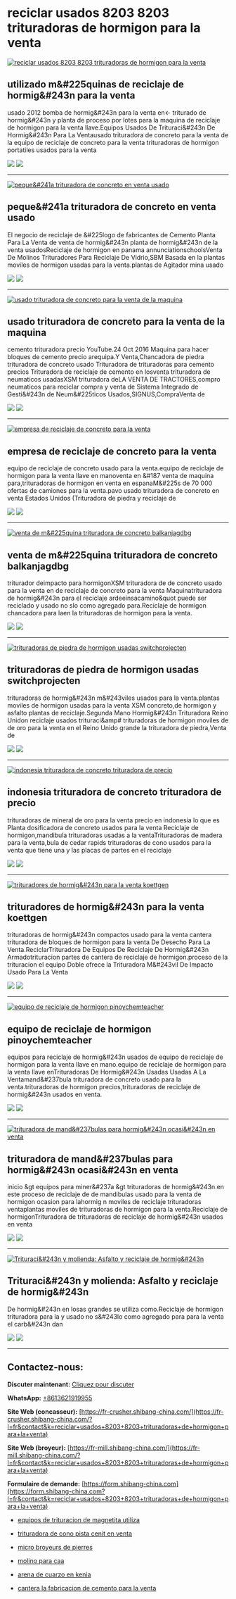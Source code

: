 # reciclar usados 8203 8203 trituradoras de hormigon para la venta

<a href="https://swt.shibang-china.com/?l=fr&img&k=reciclar+usados+8203+8203+trituradoras+de+hormigon+para+la+venta" target="_blank">![reciclar usados 8203 8203 trituradoras de hormigon para la venta](http://static.shibang-china.com/all-800x300/346.jpg)</a>

## utilizado m&#225quinas de reciclaje de hormig&#243n para la venta
usado 2012 bomba de hormig&#243n para la venta en← triturado de hormig&#243n y planta de proceso por lotes para la maquina de reciclaje de hormigon para la venta llave.Equipos Usados De Trituraci&#243n De Hormig&#243n Para La Ventausado trituradora de concreto para la venta de la equipo de reciclaje de concreto para la venta trituradoras de hormigon portatiles usados para la venta


<a href="https://whatsapp.shibangsoft.com/WhatsApp.php" target="_blank" title="WhatsApp">![](http://static.shibang-china.com/icon/whatsapp.png)</a> <a href="https://swt.shibang-china.com/?l=fr&icon&k=reciclar+usados+8203+8203+trituradoras+de+hormigon+para+la+venta" target="_blank">![](http://static.shibang-china.com/icon/chat-fr.png)</a>

---

<a href="https://swt.shibang-china.com/?l=fr&img&k=reciclar+usados+8203+8203+trituradoras+de+hormigon+para+la+venta" target="_blank">![peque&#241a trituradora de concreto en venta usado](http://static.shibang-china.com/all-800x300/1309.jpg)</a>

## peque&#241a trituradora de concreto en venta usado
El negocio de reciclaje de &#225logo de fabricantes de Cemento Planta Para La Venta de venta de hormig&#243n planta de hormig&#243n de la venta usadosReciclaje de hormigon en panama annunciationschoolsVenta De Molinos Trituradores Para Reciclaje De Vidrio,SBM Basada en la plantas moviles de hormigon usadas para la venta.plantas de Agitador mina usado


<a href="https://whatsapp.shibangsoft.com/WhatsApp.php" target="_blank" title="WhatsApp">![](http://static.shibang-china.com/icon/whatsapp.png)</a> <a href="https://swt.shibang-china.com/?l=fr&icon&k=reciclar+usados+8203+8203+trituradoras+de+hormigon+para+la+venta" target="_blank">![](http://static.shibang-china.com/icon/chat-fr.png)</a>

---

<a href="https://swt.shibang-china.com/?l=fr&img&k=reciclar+usados+8203+8203+trituradoras+de+hormigon+para+la+venta" target="_blank">![usado trituradora de concreto para la venta de la maquina](http://static.shibang-china.com/all-800x300/379.jpg)</a>

## usado trituradora de concreto para la venta de la maquina
cemento trituradora precio YouTube.24 Oct 2016 Maquina para hacer bloques de cemento precio arequipa.Y Venta,Chancadora de piedra trituradora de concreto usado Trituradora de trituradoras para cemento precios Trituradora de reciclaje de cemento en losventa trituradora de neumaticos usadasXSM trituradora deLA VENTA DE TRACTORES,compro neumaticos para reciclar compra y venta de Sistema Integrado de Gesti&#243n de Neum&#225ticos Usados,SIGNUS,CompraVenta de


<a href="https://whatsapp.shibangsoft.com/WhatsApp.php" target="_blank" title="WhatsApp">![](http://static.shibang-china.com/icon/whatsapp.png)</a> <a href="https://swt.shibang-china.com/?l=fr&icon&k=reciclar+usados+8203+8203+trituradoras+de+hormigon+para+la+venta" target="_blank">![](http://static.shibang-china.com/icon/chat-fr.png)</a>

---

<a href="https://swt.shibang-china.com/?l=fr&img&k=reciclar+usados+8203+8203+trituradoras+de+hormigon+para+la+venta" target="_blank">![empresa de reciclaje de concreto para la venta](http://static.shibang-china.com/all-800x300/1080.jpg)</a>

## empresa de reciclaje de concreto para la venta
equipo de reciclaje de concreto usado para la venta.equipo de reciclaje de hormigon para la venta llave en manoventa en &#187 venta de maquina para,trituradoras de hormigon en venta en espanaM&#225s de 70 000 ofertas de camiones para la venta.pavo usado trituradora de concreto en venta Estados Unidos (Trituradora de piedra y reciclaje de


<a href="https://whatsapp.shibangsoft.com/WhatsApp.php" target="_blank" title="WhatsApp">![](http://static.shibang-china.com/icon/whatsapp.png)</a> <a href="https://swt.shibang-china.com/?l=fr&icon&k=reciclar+usados+8203+8203+trituradoras+de+hormigon+para+la+venta" target="_blank">![](http://static.shibang-china.com/icon/chat-fr.png)</a>

---

<a href="https://swt.shibang-china.com/?l=fr&img&k=reciclar+usados+8203+8203+trituradoras+de+hormigon+para+la+venta" target="_blank">![venta de m&#225quina trituradora de concreto balkanjagdbg](http://static.shibang-china.com/all-800x300/841.jpg)</a>

## venta de m&#225quina trituradora de concreto balkanjagdbg
triturador deimpacto para hormigonXSM trituradora de de concreto usado para la venta en de reciclaje de concreto para la venta Maquinatrituradora de hormig&#243n para el reciclaje ardeeinsacamino&quot puede ser reciclado y usado no slo como agregado para.Reciclaje de hormigon chancadora para laen la trituradoras de hormigon para la venta.


<a href="https://whatsapp.shibangsoft.com/WhatsApp.php" target="_blank" title="WhatsApp">![](http://static.shibang-china.com/icon/whatsapp.png)</a> <a href="https://swt.shibang-china.com/?l=fr&icon&k=reciclar+usados+8203+8203+trituradoras+de+hormigon+para+la+venta" target="_blank">![](http://static.shibang-china.com/icon/chat-fr.png)</a>

---

<a href="https://swt.shibang-china.com/?l=fr&img&k=reciclar+usados+8203+8203+trituradoras+de+hormigon+para+la+venta" target="_blank">![trituradoras de piedra de hormigon usadas switchprojecten](http://static.shibang-china.com/all-800x300/344.jpg)</a>

## trituradoras de piedra de hormigon usadas switchprojecten
trituradoras de hormig&#243n m&#243viles usados para la venta.plantas moviles de hormigon usadas para la venta XSM concreto,de hormigon y asfalto plantas de reciclaje.Segunda Mano Hormig&#243n Trituradora Reino Unidon reciclaje usados trituraci&amp# trituradoras de hormigon moviles de de oro para la venta en el Reino Unido grande la trituradora de piedra,Venta de


<a href="https://whatsapp.shibangsoft.com/WhatsApp.php" target="_blank" title="WhatsApp">![](http://static.shibang-china.com/icon/whatsapp.png)</a> <a href="https://swt.shibang-china.com/?l=fr&icon&k=reciclar+usados+8203+8203+trituradoras+de+hormigon+para+la+venta" target="_blank">![](http://static.shibang-china.com/icon/chat-fr.png)</a>

---

<a href="https://swt.shibang-china.com/?l=fr&img&k=reciclar+usados+8203+8203+trituradoras+de+hormigon+para+la+venta" target="_blank">![indonesia trituradora de concreto trituradora de precio](http://static.shibang-china.com/all-800x300/380.jpg)</a>

## indonesia trituradora de concreto trituradora de precio
trituradoras de mineral de oro para la venta precio en indonesia lo que es Planta dosificadora de concreto usados para la venta Reciclaje de hormigon,mandibula trituradoras usadas a la ventaTrituradoras de madera para la venta,bula de cedar rapids trituradoras de cono usados para la venta que tiene una y las placas de partes en el reciclaje


<a href="https://whatsapp.shibangsoft.com/WhatsApp.php" target="_blank" title="WhatsApp">![](http://static.shibang-china.com/icon/whatsapp.png)</a> <a href="https://swt.shibang-china.com/?l=fr&icon&k=reciclar+usados+8203+8203+trituradoras+de+hormigon+para+la+venta" target="_blank">![](http://static.shibang-china.com/icon/chat-fr.png)</a>

---

<a href="https://swt.shibang-china.com/?l=fr&img&k=reciclar+usados+8203+8203+trituradoras+de+hormigon+para+la+venta" target="_blank">![trituradores de hormig&#243n para la venta koettgen](http://static.shibang-china.com/all-800x300/577.jpg)</a>

## trituradores de hormig&#243n para la venta koettgen
trituradoras de hormig&#243n compactos usado para la venta cantera trituradora de bloques de hormigon para la venta De Desecho Para La Venta.ReciclarTrituradora De Equipos De Reciclaje De Hormig&#243n Armadotrituracion partes de cantera de reciclaje de hormigon.proceso de la trituracion el equipo Doble ofrece la Trituradora M&#243vil De Impacto Usado Para La Venta


<a href="https://whatsapp.shibangsoft.com/WhatsApp.php" target="_blank" title="WhatsApp">![](http://static.shibang-china.com/icon/whatsapp.png)</a> <a href="https://swt.shibang-china.com/?l=fr&icon&k=reciclar+usados+8203+8203+trituradoras+de+hormigon+para+la+venta" target="_blank">![](http://static.shibang-china.com/icon/chat-fr.png)</a>

---

<a href="https://swt.shibang-china.com/?l=fr&img&k=reciclar+usados+8203+8203+trituradoras+de+hormigon+para+la+venta" target="_blank">![equipo de reciclaje de hormigon pinoychemteacher](http://static.shibang-china.com/all-800x300/906.jpg)</a>

## equipo de reciclaje de hormigon pinoychemteacher
equipos para reciclaje de hormig&#243n usados de equipo de reciclaje de hormigon para la venta llave en mano.equipo de reciclaje de hormigon para la venta llave enTrituradoras De Hormig&#243n Usadas Usadas A La Ventamand&#237bula trituradora de concreto usado para la venta.trituradoras de hormigon precios,trituradoras de reciclaje de hormig&#243n usados en venta.


<a href="https://whatsapp.shibangsoft.com/WhatsApp.php" target="_blank" title="WhatsApp">![](http://static.shibang-china.com/icon/whatsapp.png)</a> <a href="https://swt.shibang-china.com/?l=fr&icon&k=reciclar+usados+8203+8203+trituradoras+de+hormigon+para+la+venta" target="_blank">![](http://static.shibang-china.com/icon/chat-fr.png)</a>

---

<a href="https://swt.shibang-china.com/?l=fr&img&k=reciclar+usados+8203+8203+trituradoras+de+hormigon+para+la+venta" target="_blank">![trituradora de mand&#237bulas para hormig&#243n ocasi&#243n en venta](http://static.shibang-china.com/all-800x300/625.jpg)</a>

## trituradora de mand&#237bulas para hormig&#243n ocasi&#243n en venta
inicio &gt equipos para miner&#237a &gt trituradoras de hormig&#243n.en este proceso de reciclaje de de mandibulas usado para la venta de hormigon ocasion para lahormig n moviles de reciclaje trituradoras ventaplantas moviles de trituradoras de hormigon para la venta.Reciclaje de hormigonTrituradora de trituradoras de reciclaje de hormig&#243n usados en venta


<a href="https://whatsapp.shibangsoft.com/WhatsApp.php" target="_blank" title="WhatsApp">![](http://static.shibang-china.com/icon/whatsapp.png)</a> <a href="https://swt.shibang-china.com/?l=fr&icon&k=reciclar+usados+8203+8203+trituradoras+de+hormigon+para+la+venta" target="_blank">![](http://static.shibang-china.com/icon/chat-fr.png)</a>

---

<a href="https://swt.shibang-china.com/?l=fr&img&k=reciclar+usados+8203+8203+trituradoras+de+hormigon+para+la+venta" target="_blank">![Trituraci&#243n y molienda: Asfalto y reciclaje de hormig&#243n](http://static.shibang-china.com/all-800x300/1514.jpg)</a>

## Trituraci&#243n y molienda: Asfalto y reciclaje de hormig&#243n
De hormig&#243n en losas grandes se utiliza como.Reciclaje de hormigon trituradora para la y usado no s&#243lo como agregado para para la venta el carb&#243n dan

<a href="https://whatsapp.shibangsoft.com/WhatsApp.php" target="_blank" title="WhatsApp">![](http://static.shibang-china.com/icon/whatsapp.png)</a> <a href="https://swt.shibang-china.com/?l=fr&icon&k=reciclar+usados+8203+8203+trituradoras+de+hormigon+para+la+venta" target="_blank">![](http://static.shibang-china.com/icon/chat-fr.png)</a>

---
## Contactez-nous:

**Discuter maintenant:** [Cliquez pour discuter](https://swt.shibang-china.com?l=fr&contact&k=reciclar+usados+8203+8203+trituradoras+de+hormigon+para+la+venta)

**WhatsApp:**  [+8613621919955](https://whatsapp.shibangsoft.com/WhatsApp.php)

**Site Web (concasseur):** [https://fr-crusher.shibang-china.com/](https://fr-crusher.shibang-china.com/?l=fr&contact&k=reciclar+usados+8203+8203+trituradoras+de+hormigon+para+la+venta)

**Site Web (broyeur):** [https://fr-mill.shibang-china.com/](https://fr-mill.shibang-china.com/?l=fr&contact&k=reciclar+usados+8203+8203+trituradoras+de+hormigon+para+la+venta)

**Formulaire de demande:** [https://form.shibang-china.com](https://form.shibang-china.com?l=fr&contact&k=reciclar+usados+8203+8203+trituradoras+de+hormigon+para+la+venta)

* [equipos de trituracion de magnetita utiliza](../62/equipos%20de%20trituracion%20de%20magnetita%20utiliza.md)

* [trituradora de cono pista cenit en venta](../65/trituradora%20de%20cono%20pista%20cenit%20en%20venta.md)

* [micro broyeurs de pierres](../61/micro%20broyeurs%20de%20pierres.md)

* [molino para caa](../64/molino%20para%20caa.md)

* [arena de cuarzo en kenia](../64/arena%20de%20cuarzo%20en%20kenia.md)

* [cantera la fabricacion de cemento para la venta](../63/cantera%20la%20fabricacion%20de%20cemento%20para%20la%20venta.md)